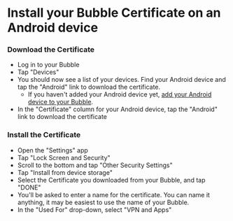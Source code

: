 # Install your Bubble Certificate on an Android device

### Download the Certificate
 * Log in to your Bubble
 * Tap "Devices"
 * You should now see a list of your devices. Find your Android device and tap the "Android" link to download the certificate.
   * If you haven't added your Android device yet, [add your Android device to your Bubble](../device_setup/add_device.md).
 * In the "Certificate" column for your Android device, tap the "Android" link to download the certificate

### Install the Certificate
 * Open the "Settings" app
 * Tap "Lock Screen and Security"
 * Scroll to the bottom and tap "Other Security Settings"
 * Tap "Install from device storage"
 * Select the Certificate you downloaded from your Bubble, and tap "DONE" 
 * You'll be asked to enter a name for the certificate. You can name it anything, it may be easiest to use the name of your Bubble.
 * In the "Used For" drop-down, select "VPN and Apps" 
 
